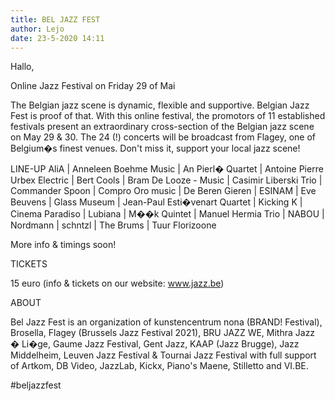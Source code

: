 ```yaml
---
title: BEL JAZZ FEST
author: Lejo
date: 23-5-2020 14:11
---
```


Hallo,

Online Jazz Festival on Friday 29 of Mai

The Belgian jazz scene is dynamic, flexible and supportive. Belgian Jazz Fest is proof of that. With this online festival, the promotors of 11 established festivals present an extraordinary cross-section of the Belgian jazz scene on May 29 & 30. The 24 (!) concerts will be broadcast from Flagey, one of Belgium�s finest venues. Don't miss it, support your local jazz scene!

LINE-UP
AliA | Anneleen Boehme Music | An Pierl� Quartet | Antoine Pierre Urbex Electric | Bert Cools | Bram De Looze - Music | Casimir Liberski Trio | Commander Spoon | Compro Oro music | De Beren Gieren | ESINAM | Eve Beuvens | Glass Museum | Jean-Paul Esti�venart Quartet | Kicking K | Cinema Paradiso | Lubiana | M��k Quintet | Manuel Hermia Trio | NABOU | Nordmann | schntzl | The Brums | Tuur Florizoone

More info & timings soon!

TICKETS

15 euro (info & tickets on our website: www.jazz.be)

ABOUT

Bel Jazz Fest is an organization of kunstencentrum nona (BRAND! Festival), Brosella, Flagey (Brussels Jazz Festival 2021), BRU JAZZ WE, Mithra Jazz � Li�ge, Gaume Jazz Festival, Gent Jazz, KAAP (Jazz Brugge), Jazz Middelheim, Leuven Jazz Festival & Tournai Jazz Festival with full support of Artkom, DB Video, JazzLab, Kickx, Piano's Maene, Stilletto and VI.BE.

#beljazzfest
